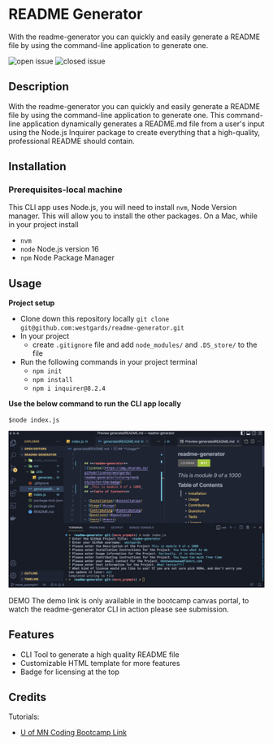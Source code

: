 # README Generator
With the readme-generator you can quickly and easily generate a README file by using the command-line application to generate one. 


![open issue](https://img.shields.io/github/issues-raw/westgards/readme-generator)
![closed issue](https://img.shields.io/github/issues-closed-raw/westgards/readme-generator)


## Description
With the readme-generator you can quickly and easily generate a README file by using the command-line application to generate one. This command-line application dynamically generates a README.md file from a user's input using the Node.js Inquirer package to create everything that a high-quality, professional README should contain.

## Installation
### Prerequisites-local machine
This CLI app uses Node.js, you will need to install `nvm`, Node Version manager. This will allow you to install the other packages.
On a Mac, while in your project install 
- `nvm`  
- `node` Node.js version 16
- `npm`  Node Package Manager

## Usage
**Project setup**
- Clone down this repository locally
`git clone git@github.com:westgards/readme-generator.git`
- In your project 
  - create `.gitignore` file and add `node_modules/` and `.DS_store/` to the file
- Run the following commands in your project terminal
  - `npm init`
  - `npm install`
  - `npm i inquirer@8.2.4`

**Use the below command to run the CLI app locally**

`$node index.js`

![demo image](/src/assets/images/demo-readme-generator.png)


DEMO
The demo link is only available in the bootcamp canvas portal, to watch the readme-generator CLI in action please see submission.

## Features
- CLI Tool to generate a high quality README file
- Customizable HTML template for more features
- Badge for licensing at the top

## Credits

Tutorials:
- [U of MN Coding Bootcamp Link](https://github.com/coding-boot-camp)
